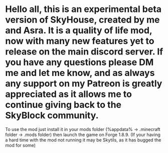 # Hello all, this is an experimental beta version of SkyHouse, created by me and Asra. It is a quality of life mod, now with many new features yet to release on the main discord server. If you have any questions please DM me and let me know, and as always any support on my Patreon is greatly appreciated as it allows me to continue giving back to the SkyBlock community. 
To use the mod just install it in your mods folder (%appdata% -> .minecraft folder -> .mods folder) then launch the game on Forge 1.8.9. (If your having a hard time with the mod not running it may be Skytils, as it has bugged the mod for some) 
